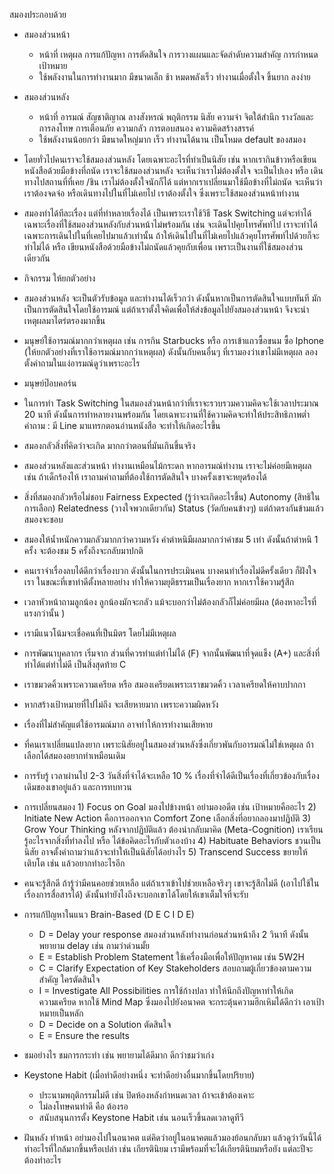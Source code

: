 สมองประกอบด้วย
- สมองส่วนหน้า
	- หน้าที่ เหตุผล การแก้ปัญหา การตัดสินใจ การวางแผนและจัดลำดับความสำคัญ การกำหนดเป้าหมาย
	- ใช้พลังงานในการทำงานมาก มีขนาดเล็ก ช้า หมดพลังเร็ว ทำงานเมื่อตั้งใจ ขึ้นยาก ลงง่าย

- สมองส่วนหลัง
	- หน้าที่ อารมณ์ สัญชาติญาณ ลางสังหรณ์ พฤติกรรม นิสัย ความจำ จิตใต้สำนึก รางวัลและการลงโทษ การเตือนภัย ความกลัว การตอบสนอง ความคิดสร้างสรรค์
	- ใช้พลังงานน้อยกว่า มีขนาดใหญ่มาก เร็ว ทำงานได้นาน เป็นโหมด default ของสมอง
	
- โดยทั่วไปคนเราจะใช้สมองส่วนหลัง โดยเฉพาะอะไรที่ทำเป็นนิสัย เช่น หากเรากินข้าวหรือเขียนหนังสือด้วยมือข้างที่ถนัด เราจะใช้สมองส่วนหลัง จะเห็นว่าเราไม่ต้องตั้งใจ จะเป็นไปเอง หรือ เดินทางไปสถานที่ที่เคย /ชิน เราไม่ต้องตั้งใจนักก็ได้ แต่หากเราเปลี่ยนมาใช้มือข้างที่ไม่ถนัด จะเห็นว่าเราต้องจดจ่อ หรือเดินทางไปในที่ไม่เคยไป เราต้องตั้งใจ ซึ่งเพราะใช้สมองส่วนหน้าทำงาน
 
- สมองทำได้ทีละเรื่อง แต่ที่ทำหลายเรื่องได้ เป็นเพราะเราใช้วิธี Task Switching แต่จะทำได้เฉพาะเรื่องที่ใช้สมองส่วนหลังกับส่วนหน้าไม่พร้อมกัน เช่น จะเดินไปคุยโทรศัพท์ไป เราจะทำได้เฉพาะการเดินไปในที่เคยไปมาแล้วเท่านั้น ถ้าให้เดินไปในที่ไม่เคยไปแล้วคุยโทรศัพท์ไปด้วยก็จะทำไม่ได้ หรือ เขียนหนังสือด้วยมือข้างไม่ถนัดแล้วคุยกับเพื่อน เพราะเป็นงานที่ใช้สมองส่วนเดียวกัน
 
- กิจกรรม ให้ยกตัวอย่าง
- สมองส่วนหลัง จะเป็นตัวรับข้อมูล และทำงานได้เร็วกว่า ดังนั้นหากเป็นการตัดสินใจแบบทันที มักเป็นการตัดสินใจโดยใช้อารมณ์ แต่ถ้าเราตั้งใจคิดเพื่อให้ส่งข้อมูลไปยังสมองส่วนหน้า จึงจะนำเหตุผลมาไตร่ตรองมากขึ้น
- มนุษย์ใช้อารมณ์มากกว่าเหตุผล เช่น การกิน Starbucks หรือ การเข้าแถวซื้อขนม ซื้อ Iphone (ให้ยกตัวอย่างที่เราใช้อารมณ์มากกว่าเหตุผล) ดังนั้นกับคนอื่นๆ ที่เรามองว่าเขาไม่มีเหตุผล ลองตั้งคำถามในแง่อารมณ์ดูว่าเพราะอะไร

- มนุษย์ป๊อบคอร์น
- ในการทำ Task Switching ในสมองส่วนหน้ากว่าที่เราจะรวบรวมความคิดจะใช้เวลาประมาณ 20 นาที ดังนั้นการทำหลายงานพร้อมกัน โดยเฉพาะงานที่ใช้ความคิดจะทำให้ประสิทธิภาพต่ำ คำถาม : มี Line มาแทรกตอนอ่านหนังสือ จะทำให้เกิดอะไรขึ้น
- สมองกลัวสิ่งที่คิดว่าจะเกิด มากกว่าตอนที่มันเกินขึ้นจริง
- สมองส่วนหลังและส่วนหน้า ทำงานเหมือนไม้กระดก หากอารมณ์ทำงาน เราจะไม่ค่อยมีเหตุผล เช่น ถ้าเด็กร้องไห้ เราถามคำถามที่ต้องใช้การตัดสินใจ บางครั้งเขาจะหยุดร้องได้
- สิ่งที่สมองกลัวหรือไม่ชอบ Fairness Expected (รู้ว่าจะเกิดอะไรขึ้น) Autonomy (สิทธิในการเลือก) Relatedness (วางใจพวกเดียวกัน) Status (วัดกับคนข้างๆ)  แต่ถ้าตรงกันข้ามแล้วสมองจะชอบ
- สมองให้น้ำหนักความกลัวมากกว่าความหวัง คำตำหนิมีผลมากกว่าคำชม 5 เท่า ดังนั้นถ้าตำหนิ 1 ครั้ง จะต้องชม 5 ครั้งถึงจะกลับมาปกติ
- คนเราจำเรื่องลบได้ดีกว่าเรื่องบวก ดังนั้นในการประเมินคน บางคนทำเรื่องไม่ดีครั้งเดียว ก็ฝังใจเรา ในขณะที่เขาทำดีตั้งหลายอย่าง ทำให้ความยุติธรรมเป็นเรื่องยาก หากเราใช้ความรู้สึก
- เวลาหัวหน้าถามลูกน้อง ลูกน้องมักจะกลัว แม้จะบอกว่าไม่ต้องกลัวก็ไม่ค่อยมีผล (ต้องหาอะไรที่แรงกว่านั้น )
- เรามีแนวโน้มจะเชื่อคนที่เป็นมิตร โดยไม่มีเหตุผล
- การพัฒนาบุคลากร เริ่มจาก ส่วนที่ควรทำแต่ทำไม่ได้ (F) จากนั้นพัฒนาที่จุดแข็ง (A+) และสิ่งที่ทำได้แต่ทำไม่ดี เป็นสิ่งสุดท้าย C
- เราขมวดคิ้วเพราะความเครียด หรือ สมองเครียดเพราะเราขมวดคิ้ว เวลาเครียดให้คาบปากกา
- หากสร้างเป้าหมายที่ไปไม่ถึง จะเสียหายมาก เพราะความผิดหวัง
- เรื่องที่ไม่สำคัญแต่ใช้อารมณ์มาก อาจทำให้การทำงานเสียหาย
- ที่คนเราเปลี่ยนแปลงยาก เพราะนิสัยอยู่ในสมองส่วนหลังซึ่งเกี่ยวพันกับอารมณ์ไม่ใช่เหตุผล ถ้าเลือกได้สมองอยากทำเหมือนเดิม
- การรับรู้ เวลาผ่านไป 2-3 วันสิ่งที่จำได้จะเหลือ 10 % เรื่องที่จำได้ดีเป็นเรื่องที่เกี่ยวข้องกับเรื่องเดิมของเขาอยู่แล้ว และการทบทวน
- การเปลี่ยนสมอง 1) Focus on Goal มองไปข้างหน้า อย่ามองอดีต เช่น เป้าหมายคืออะไร 2) Initiate New Action คือการออกจาก Comfort Zone  เลือกสิ่งที่อยากลองมาปฏิบัติ  3) Grow Your Thinking หลังจากปฏิบัติแล้ว ต้องนำกลับมาคิด (Meta-Cognition) เราเรียนรู้อะไรจากสิ่งที่ทำลงไป หรือ ได้ข้อคิดอะไรกับตัวเองบ้าง 4) Habituate Behaviors ชวนเป็นนิสัย อาจตั้งคำถามว่าแล้วจะทำให้เป็นนิสัยได้อย่างไร 5) Transcend Success ขยายให้เติบโต เช่น แล้วอยากทำอะไรอีก
- คนจะรู้สึกดี ถ้ารู้ว่ามีคนคอยช่วยเหลือ แต่ถ้าเราเข้าไปช่วยเหลือจริงๆ เขาจะรู้สึกไม่ดี (เอาไปใช้ในเรื่องการสื่อสารได้) ดังนั้นทำยังไงถึงจะบอกเขาได้โดยให้เขาเต็มใจที่จะรับ
- การแก้ปัญหาในแนว Brain-Based (D E C I D E)
	- D = Delay your response สมองส่วนหลังทำงานก่อนส่วนหน้าถึง 2 วินาที ดังนั้นพยายาม delay เช่น ถามว่าด่วนมั้ย
	- E = Establish Problem Statement ใช้เครื่องมือเพื่อให้ปัญหาคม เช่น 5W2H
	- C = Clarify Expectation of Key Stakeholders สอบถามผู้เกี่ยวข้องตามความสำคัญ ใครตัดสินใจ
	- I = Investigate All Possibilities การใช้ก้างปลา ทำให้นึกถึงปัญหาทำให้เกิดความเครียด หากใช้ Mind Map ซึ่งมองไปยังอนาคต จะกระตุ้นความฮึกเหิมได้ดีกว่า เอาเป้าหมายเป็นหลัก
	- D = Decide on a Solution ตัดสินใจ
	- E = Ensure the results
	
- ชมอย่างไร ชมการกระทำ เช่น พยายามได้ดีมาก ดีกว่าชมว่าเก่ง
- Keystone Habit (เมื่อทำดีอย่างหนึ่ง จะทำดีอย่างอื่นมากขึ้นโดยปริยาย)
	- ประนามพฤติกรรมไม่ดี เช่น ปิดห้องหลังกำหนดเวลา ถ้าจะเข้าต้องเคาะ
	- ไม่ลงโทษคนทำดี คือ ต้องรอ
	- สนับสนุนการตั้ง Keystone Habit เช่น นอนเร็วขึ้นลดเวลาดูทีวี
- ฝันหลัง ทำหน้า อย่ามองไปในอนาคต แต่คิดว่าอยู่ในอนาคตแล้วมองย้อนกลับมา แล้วดูว่าวันนี้ได้ทำอะไรที่ใกล้มากขึ้นหรือเปล่า เช่น เกียรตินิยม เรามีพร้อมที่จะได้เกียรตินิยมหรือยัง แต่ละปีจะต้องทำอะไร 

